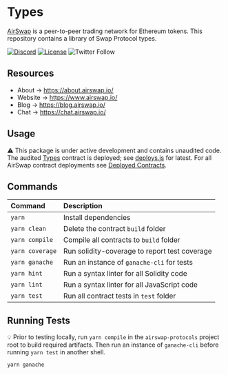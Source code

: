 # Types

[AirSwap](https://www.airswap.io/) is a peer-to-peer trading network for Ethereum tokens. This repository contains a library of Swap Protocol types.

[![Discord](https://img.shields.io/discord/590643190281928738.svg)](https://discord.gg/ecQbV7H)
[![License](https://img.shields.io/badge/License-Apache%202.0-blue.svg)](https://opensource.org/licenses/Apache-2.0)
![Twitter Follow](https://img.shields.io/twitter/follow/airswap?style=social)

## Resources

- About → https://about.airswap.io/
- Website → https://www.airswap.io/
- Blog → https://blog.airswap.io/
- Chat → https://chat.airswap.io/

## Usage

:warning: This package is under active development and contains unaudited code. The audited [Types](https://github.com/airswap/airswap-protocols/blob/953956f308c65ec53d1f1b20d35f47fe04b936af/source/types/contracts/Types.sol) contract is deployed; see [deploys.js](./deploys.js) for latest. For all AirSwap contract deployments see [Deployed Contracts](https://docs.airswap.io/system/contract-deployments).

## Commands

| Command         | Description                                   |
| :-------------- | :-------------------------------------------- |
| `yarn`          | Install dependencies                          |
| `yarn clean`    | Delete the contract `build` folder            |
| `yarn compile`  | Compile all contracts to `build` folder       |
| `yarn coverage` | Run solidity-coverage to report test coverage |
| `yarn ganache`  | Run an instance of `ganache-cli` for tests    |
| `yarn hint`     | Run a syntax linter for all Solidity code     |
| `yarn lint`     | Run a syntax linter for all JavaScript code   |
| `yarn test`     | Run all contract tests in `test` folder       |

## Running Tests

:bulb: Prior to testing locally, run `yarn compile` in the `airswap-protocols` project root to build required artifacts. Then run an instance of `ganache-cli` before running `yarn test` in another shell.

```
yarn ganache
```
